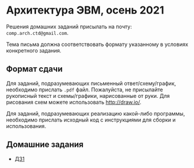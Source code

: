 # Архитектура ЭВМ, осень 2021

Решения домашних заданий присылать на почту:
`comp.arch.ctd@gmail.com`.

Тема письма должна соответствовать формату указанному в условиях конкретного задания.

## Формат сдачи

Для заданий, подразумевающих письменный ответ/схему/график, необходимо прислать `.pdf` файл.
Пожалуйста, не присылайте рукописный текст и схемы/графики, нарисованные от руки. Для рисования схем
можете использовать http://draw.io/.

Для заданий, подразумевающих реализацию какой-либо программы, необходимо прислать исходный код
с инструкциями для сборки и использования.

## Домашние задания

* [ДЗ1](hw1.md)
